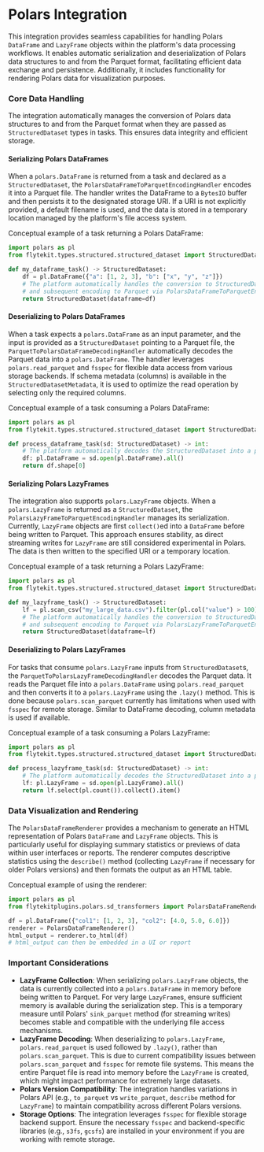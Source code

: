 
<!--
help_text: ''
key: summary_polars_integration_9252a5b6-3e80-427d-a8c8-44d9b60138a0
modules:
- flytekitplugins.polars.sd_transformers
questions_to_answer: []
type: summary

-->
# Polars Integration

This integration provides seamless capabilities for handling Polars `DataFrame` and `LazyFrame` objects within the platform's data processing workflows. It enables automatic serialization and deserialization of Polars data structures to and from the Parquet format, facilitating efficient data exchange and persistence. Additionally, it includes functionality for rendering Polars data for visualization purposes.

### Core Data Handling

The integration automatically manages the conversion of Polars data structures to and from the Parquet format when they are passed as `StructuredDataset` types in tasks. This ensures data integrity and efficient storage.

#### Serializing Polars DataFrames

When a `polars.DataFrame` is returned from a task and declared as a `StructuredDataset`, the `PolarsDataFrameToParquetEncodingHandler` encodes it into a Parquet file. The handler writes the DataFrame to a `BytesIO` buffer and then persists it to the designated storage URI. If a URI is not explicitly provided, a default filename is used, and the data is stored in a temporary location managed by the platform's file access system.

Conceptual example of a task returning a Polars DataFrame:

```python
import polars as pl
from flytekit.types.structured.structured_dataset import StructuredDataset

def my_dataframe_task() -> StructuredDataset:
    df = pl.DataFrame({"a": [1, 2, 3], "b": ["x", "y", "z"]})
    # The platform automatically handles the conversion to StructuredDataset
    # and subsequent encoding to Parquet via PolarsDataFrameToParquetEncodingHandler
    return StructuredDataset(dataframe=df)
```

#### Deserializing to Polars DataFrames

When a task expects a `polars.DataFrame` as an input parameter, and the input is provided as a `StructuredDataset` pointing to a Parquet file, the `ParquetToPolarsDataFrameDecodingHandler` automatically decodes the Parquet data into a `polars.DataFrame`. The handler leverages `polars.read_parquet` and `fsspec` for flexible data access from various storage backends. If schema metadata (columns) is available in the `StructuredDatasetMetadata`, it is used to optimize the read operation by selecting only the required columns.

Conceptual example of a task consuming a Polars DataFrame:

```python
import polars as pl
from flytekit.types.structured.structured_dataset import StructuredDataset

def process_dataframe_task(sd: StructuredDataset) -> int:
    # The platform automatically decodes the StructuredDataset into a pl.DataFrame
    df: pl.DataFrame = sd.open(pl.DataFrame).all()
    return df.shape[0]
```

#### Serializing Polars LazyFrames

The integration also supports `polars.LazyFrame` objects. When a `polars.LazyFrame` is returned as a `StructuredDataset`, the `PolarsLazyFrameToParquetEncodingHandler` manages its serialization. Currently, `LazyFrame` objects are first `collect()`ed into a `DataFrame` before being written to Parquet. This approach ensures stability, as direct streaming writes for `LazyFrame` are still considered experimental in Polars. The data is then written to the specified URI or a temporary location.

Conceptual example of a task returning a Polars LazyFrame:

```python
import polars as pl
from flytekit.types.structured.structured_dataset import StructuredDataset

def my_lazyframe_task() -> StructuredDataset:
    lf = pl.scan_csv("my_large_data.csv").filter(pl.col("value") > 100)
    # The platform automatically handles the conversion to StructuredDataset
    # and subsequent encoding to Parquet via PolarsLazyFrameToParquetEncodingHandler
    return StructuredDataset(dataframe=lf)
```

#### Deserializing to Polars LazyFrames

For tasks that consume `polars.LazyFrame` inputs from `StructuredDataset`s, the `ParquetToPolarsLazyFrameDecodingHandler` decodes the Parquet data. It reads the Parquet file into a `polars.DataFrame` using `polars.read_parquet` and then converts it to a `polars.LazyFrame` using the `.lazy()` method. This is done because `polars.scan_parquet` currently has limitations when used with `fsspec` for remote storage. Similar to DataFrame decoding, column metadata is used if available.

Conceptual example of a task consuming a Polars LazyFrame:

```python
import polars as pl
from flytekit.types.structured.structured_dataset import StructuredDataset

def process_lazyframe_task(sd: StructuredDataset) -> int:
    # The platform automatically decodes the StructuredDataset into a pl.LazyFrame
    lf: pl.LazyFrame = sd.open(pl.LazyFrame).all()
    return lf.select(pl.count()).collect().item()
```

### Data Visualization and Rendering

The `PolarsDataFrameRenderer` provides a mechanism to generate an HTML representation of Polars `DataFrame` and `LazyFrame` objects. This is particularly useful for displaying summary statistics or previews of data within user interfaces or reports. The renderer computes descriptive statistics using the `describe()` method (collecting `LazyFrame` if necessary for older Polars versions) and then formats the output as an HTML table.

Conceptual example of using the renderer:

```python
import polars as pl
from flytekitplugins.polars.sd_transformers import PolarsDataFrameRenderer

df = pl.DataFrame({"col1": [1, 2, 3], "col2": [4.0, 5.0, 6.0]})
renderer = PolarsDataFrameRenderer()
html_output = renderer.to_html(df)
# html_output can then be embedded in a UI or report
```

### Important Considerations

*   **LazyFrame Collection**: When serializing `polars.LazyFrame` objects, the data is currently collected into a `polars.DataFrame` in memory before being written to Parquet. For very large `LazyFrame`s, ensure sufficient memory is available during the serialization step. This is a temporary measure until Polars' `sink_parquet` method (for streaming writes) becomes stable and compatible with the underlying file access mechanisms.
*   **LazyFrame Decoding**: When deserializing to `polars.LazyFrame`, `polars.read_parquet` is used followed by `.lazy()`, rather than `polars.scan_parquet`. This is due to current compatibility issues between `polars.scan_parquet` and `fsspec` for remote file systems. This means the entire Parquet file is read into memory before the `LazyFrame` is created, which might impact performance for extremely large datasets.
*   **Polars Version Compatibility**: The integration handles variations in Polars API (e.g., `to_parquet` vs `write_parquet`, `describe` method for `LazyFrame`) to maintain compatibility across different Polars versions.
*   **Storage Options**: The integration leverages `fsspec` for flexible storage backend support. Ensure the necessary `fsspec` and backend-specific libraries (e.g., `s3fs`, `gcsfs`) are installed in your environment if you are working with remote storage.
<!--
key: summary_polars_integration_9252a5b6-3e80-427d-a8c8-44d9b60138a0
type: summary_end

-->
<!--
code_unit: flytekitplugins.polars.examples.polars_dataframe_example
code_unit_type: class
help_text: ''
key: example_a80de2b8-8944-45e4-85f1-17b957b159dc
type: example

-->